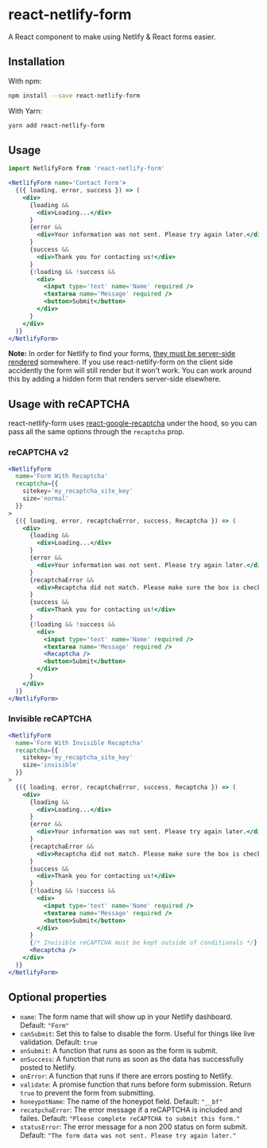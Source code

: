 # react-netlify-form

A React component to make using Netlify & React forms easier.

## Installation

With npm:

```bash
npm install --save react-netlify-form
```

With Yarn:

```bash
yarn add react-netlify-form
```

## Usage

```jsx
import NetlifyForm from 'react-netlify-form'

<NetlifyForm name='Contact Form'>
  {({ loading, error, success }) => (
    <div>
      {loading &&
        <div>Loading...</div>
      }
      {error &&
        <div>Your information was not sent. Please try again later.</div>
      }
      {success &&
        <div>Thank you for contacting us!</div>
      }
      {!loading && !success &&
        <div>
          <input type='text' name='Name' required />
          <textarea name='Message' required />
          <button>Submit</button>
        </div>
      }
    </div>
  )}
</NetlifyForm>
```

**Note:** In order for Netlify to find your forms, [they must be server-side rendered](https://www.netlify.com/docs/form-handling/) somewhere. If you use react-netlify-form on the client side accidently the form will still render but it won't work. You can work around this by adding a hidden form that renders server-side elsewhere.

## Usage with reCAPTCHA

react-netlify-form uses [react-google-recaptcha](https://github.com/dozoisch/react-google-recaptcha) under the hood, so you can pass all the same options through the `recaptcha` prop.

### reCAPTCHA v2

```jsx
<NetlifyForm
  name='Form With Recaptcha'
  recaptcha={{
    sitekey='my_recaptcha_site_key'
    size='normal'
  }}
>
  {({ loading, error, recaptchaError, success, Recaptcha }) => (
    <div>
      {loading &&
        <div>Loading...</div>
      }
      {error &&
        <div>Your information was not sent. Please try again later.</div>
      }
      {recaptchaError &&
        <div>Recaptcha did not match. Please make sure the box is checked.</div>
      }
      {success &&
        <div>Thank you for contacting us!</div>
      }
      {!loading && !success &&
        <div>
          <input type='text' name='Name' required />
          <textarea name='Message' required />
          <Recaptcha />
          <button>Submit</button>
        </div>
      }
    </div>
  )}
</NetlifyForm>
```

### Invisible reCAPTCHA

```jsx
<NetlifyForm
  name='Form With Invisible Recaptcha'
  recaptcha={{
    sitekey='my_recaptcha_site_key'
    size='invisible'
  }}
>
  {({ loading, error, recaptchaError, success, Recaptcha }) => (
    <div>
      {loading &&
        <div>Loading...</div>
      }
      {error &&
        <div>Your information was not sent. Please try again later.</div>
      }
      {recaptchaError &&
        <div>Recaptcha did not match. Please make sure the box is checked.</div>
      }
      {success &&
        <div>Thank you for contacting us!</div>
      }
      {!loading && !success &&
        <div>
          <input type='text' name='Name' required />
          <textarea name='Message' required />
          <button>Submit</button>
        </div>
      }
      {/* Invisible reCAPTCHA must be kept outside of conditionals */}
      <Recaptcha />
    </div>
  )}
</NetlifyForm>
```

## Optional properties

- `name`: The form name that will show up in your Netlify dashboard. Default: `"Form"`
- `canSubmit`: Set this to false to disable the form. Useful for things like live validation. Default: `true`
- `onSubmit`: A function that runs as soon as the form is submit.
- `onSuccess`: A function that runs as soon as the data has successfully posted to Netlify.
- `onError`: A function that runs if there are errors posting to Netlify.
- `validate`: A promise function that runs before form submission. Return `true` to prevent the form from submitting.
- `honeypotName`: The name of the honeypot field. Default: `"__bf"`
- `recatpchaError`: The error message if a reCAPTCHA is included and failes. Default: `"Please complete reCAPTCHA to submit this form."`
- `statusError`: The error message for a non 200 status on form submit. Default: `"The form data was not sent. Please try again later."`